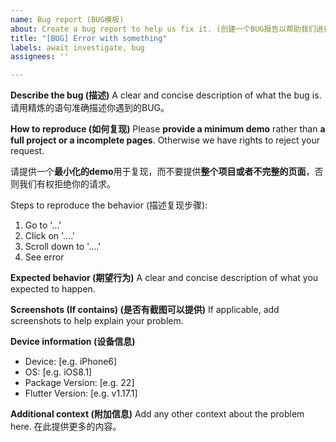 ```yaml
---
name: Bug report (BUG模板)
about: Create a bug report to help us fix it. (创建一个BUG报告以帮助我们进行修复)
title: "[BUG] Error with something"
labels: await investigate, bug
assignees: ''

---
```


**Describe the bug (描述)**
A clear and concise description of what the bug is. 请用精炼的语句准确描述你遇到的BUG。

**How to reproduce (如何复现)**
Please **provide a minimum demo** rather than **a full project or a incomplete pages**. Otherwise we have rights to reject your request.

请提供一个**最小化的demo**用于复现，而不要提供**整个项目或者不完整的页面**，否则我们有权拒绝你的请求。

Steps to reproduce the behavior (描述复现步骤):
1. Go to '...'
2. Click on '....'
3. Scroll down to '....'
4. See error

**Expected behavior (期望行为)**
A clear and concise description of what you expected to happen.

**Screenshots (If contains) (是否有截图可以提供)**
If applicable, add screenshots to help explain your problem.

**Device information (设备信息)**
 - Device: [e.g. iPhone6]
 - OS: [e.g. iOS8.1]
 - Package Version: [e.g. 22]
 - Flutter Version: [e.g. v1.17.1]

**Additional context (附加信息)**
Add any other context about the problem here. 在此提供更多的内容。
